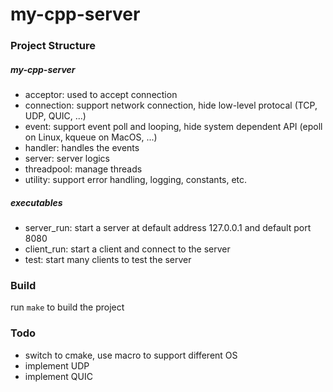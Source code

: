# my-cpp-server

### Project Structure

##### my-cpp-server

- acceptor: used to accept connection
- connection: support network connection, hide low-level protocal (TCP, UDP, QUIC, ...)
- event: support event poll and looping, hide system dependent API (epoll on Linux, kqueue on MacOS, ...)
- handler: handles the events
- server: server logics
- threadpool: manage threads
- utility: support error handling, logging, constants, etc.

##### executables

- server_run: start a server at default address 127.0.0.1 and default port 8080
- client_run: start a client and connect to the server
- test: start many clients to test the server


### Build
run `make` to build the project

### Todo
- switch to cmake, use macro to support different OS
- implement UDP
- implement QUIC